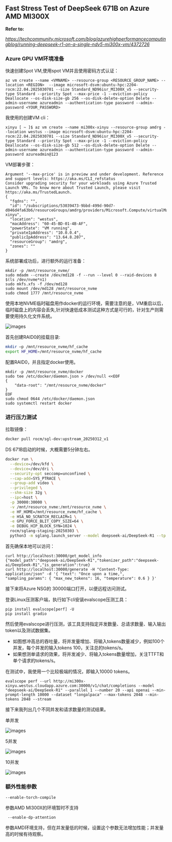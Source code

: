 ## Fast Stress Test of DeepSeek 671B on Azure AMD MI300X

**Refer to:**

*https://techcommunity.microsoft.com/blog/azurehighperformancecomputingblog/running-deepseek-r1-on-a-single-ndv5-mi300x-vm/4372726*

### Azure GPU VM环境准备

快速创建Spot VM,使用spot VM并且使用密码方式认证：

```
az vm create --name <VMNAME> --resource-group <RESOURCE_GROUP_NAME> --location <REGION>  --image microsoft-dsvm:ubuntu-hpc:2204-rocm:22.04.2025030701 --size Standard_ND96isr_MI300X_v5 --security-type Standard --priority Spot --max-price -1 --eviction-policy Deallocate --os-disk-size-gb 256 --os-disk-delete-option Delete --admin-username azureadmin --authentication-type password --admin-password <YOUR_PASSWORD>

```

我使用的创建VM cli：

```
xinyu [ ~ ]$ az vm create --name mi300x-xinyu --resource-group amdrg --location westus --image microsoft-dsvm:ubuntu-hpc:2204-rocm:22.04.2025030701 --size Standard_ND96isr_MI300X_v5 --security-type Standard --priority Spot --max-price -1 --eviction-policy Deallocate --os-disk-size-gb 512 --os-disk-delete-option Delete --admin-username azureadmin --authentication-type password --admin-password azureadmin@123
```

VM部署步骤：

```
Argument '--max-price' is in preview and under development. Reference and support levels: https://aka.ms/CLI_refstatus
Consider upgrading security for your workloads using Azure Trusted Launch VMs. To know more about Trusted Launch, please visit https://aka.ms/TrustedLaunch.
{
  "fqdns": "",
  "id": "/subscriptions/53039473-9bbd-499d-90d7-d046d4fa63b6/resourceGroups/amdrg/providers/Microsoft.Compute/virtualMachines/mi300x-xinyu",
  "location": "westus",
  "macAddress": "60-45-BD-01-4B-AF",
  "powerState": "VM running",
  "privateIpAddress": "10.0.0.4",
  "publicIpAddress": "13.64.8.207",
  "resourceGroup": "amdrg",
  "zones": ""
}
```

系统部署成功后，进行额外的运行准备：

```
mkdir -p /mnt/resource_nvme/
sudo mdadm --create /dev/md128 -f --run --level 0 --raid-devices 8 $(ls /dev/nvme*n1)  
sudo mkfs.xfs -f /dev/md128 
sudo mount /dev/md128 /mnt/resource_nvme 
sudo chmod 1777 /mnt/resource_nvme  
```

使用本地NVME临时磁盘用作docker的运行环境，需要注意的是，VM重启以后，临时磁盘上的内容会丢失,针对快速低成本测试这种方式是可行的，针对生产则需要使用持久化文件系统。

![images](https://github.com/xinyuwei-david/david-share/blob/master/Deep-Learning/Stress-Test-DeepSeek-671B-on-Azure-MI300X/images/1.png)

首先创建RAID0的挂载目录:

```bash
mkdir –p /mnt/resource_nvme/hf_cache 
export HF_HOME=/mnt/resource_nvme/hf_cache 
```

配置RAID0，并且指定docker使用。

```
mkdir -p /mnt/resource_nvme/docker 
sudo tee /etc/docker/daemon.json > /dev/null <<EOF 
{ 
    "data-root": "/mnt/resource_nvme/docker" 
} 
EOF 
sudo chmod 0644 /etc/docker/daemon.json 
sudo systemctl restart docker 
```

### 进行压力测试

拉取镜像：

```bash
docker pull rocm/sgl-dev:upstream_20250312_v1
```

DS 671B启动的时候，大概需要5分钟左右。

```bash
docker run \
  --device=/dev/kfd \
  --device=/dev/dri \
  --security-opt seccomp=unconfined \
  --cap-add=SYS_PTRACE \
  --group-add video \
  --privileged \
  --shm-size 32g \
  --ipc=host \
  -p 30000:30000 \
  -v /mnt/resource_nvme:/mnt/resource_nvme \
  -e HF_HOME=/mnt/resource_nvme/hf_cache \
  -e HSA_NO_SCRATCH_RECLAIM=1 \
  -e GPU_FORCE_BLIT_COPY_SIZE=64 \
  -e DEBUG_HIP_BLOCK_SYN=1024 \
  rocm/sglang-staging:20250303 \
  python3 -m sglang.launch_server --model deepseek-ai/DeepSeek-R1 --tp 8 --trust-remote-code --chunked-prefill-size 131072 --enable-torch-comple --torch-compile-max-bs 256 --host 0.0.0.0 
```

首先确保本地可以访问：

```
curl http://localhost:30000/get_model_info 
{"model_path":"deepseek-ai/DeepSeek-R1","tokenizer_path":"deepseek-ai/DeepSeek-R1","is_generation":true} 
curl http://localhost:30000/generate -H "Content-Type: application/json" -d '{ "text": "Once upon a time,", "sampling_params": { "max_new_tokens": 16, "temperature": 0.6 } }'
```

接下来将Azure NSG的 30000端口打开，以便远程访问测试。



登录Linux压测客户端，执行如下cli安装evalscope压测工具：

```
pip install evalscope[perf] -U
pip install gradio
```

然后使用evalscope进行压测，该工具支持指定并发数量、总请求数量、输入输出token以及测试数据集。

- 如图想冲高总的吞吐量，将并发量增加、将输入tokens数量减少，例如100个并发，每个并发的输入tokens 100，关注总的tokens/s。
- 如果想测单请求的效果，将并发减少、将输入tokens数量增加，关注TTFT和单个请求的tokens/s。



在测试中，我使用一个比较极端的情况，即输入10000 tokens。

```
evalscope perf --url http://mi300x-xinyu.westus.cloudapp.azure.com:30000/v1/chat/completions --model "deepseek-ai/DeepSeek-R1" --parallel 1 --number 20 --api openai --min-prompt-length 10000 --dataset "longalpaca" --max-tokens 2048 --min-tokens 2048 --stream 

```

接下来我列出几个不同并发和请求数量的测试结果。

单并发

![images](https://github.com/xinyuwei-david/david-share/blob/master/Deep-Learning/Stress-Test-DeepSeek-671B-on-Azure-MI300X/images/2.jpg)



5并发 

![images](https://github.com/xinyuwei-david/david-share/blob/master/Deep-Learning/Stress-Test-DeepSeek-671B-on-Azure-MI300X/images/3.jpg)



10并发

![images](https://github.com/xinyuwei-david/david-share/blob/master/Deep-Learning/Stress-Test-DeepSeek-671B-on-Azure-MI300X/images/4.jpg)



### 额外性能参数

```
--enable-torch-compile
```

参数AMD MI300X的环境暂时不支持

```
 --enable-dp-attention 
```

参数AMD环境支持，但在并发量低的时候，设置这个参数无法增加性能；并发量高的时候有待观察。